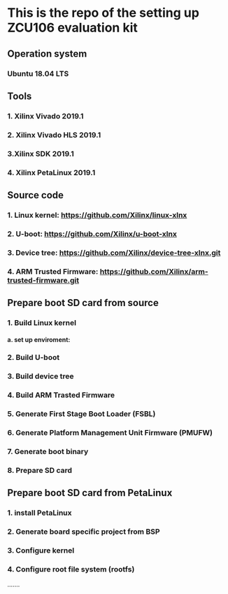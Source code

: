 # This is the repo of the setting up ZCU106 evaluation kit

## Operation system

### Ubuntu 18.04 LTS

## Tools
### 1. Xilinx Vivado 2019.1

### 2. Xilinx Vivado HLS 2019.1

### 3.Xilinx SDK 2019.1

### 4. Xilinx PetaLinux 2019.1

## Source code

### 1. Linux kernel: https://github.com/Xilinx/linux-xlnx

### 2. U-boot: https://github.com/Xilinx/u-boot-xlnx

### 3. Device tree: https://github.com/Xilinx/device-tree-xlnx.git

### 4. ARM Trusted Firmware: https://github.com/Xilinx/arm-trusted-firmware.git

## Prepare boot SD card from source

### 1. Build Linux kernel

#### a. set up enviroment: 

### 2. Build U-boot

### 3. Build device tree

### 4. Build ARM Trasted Firmware

### 5. Generate First Stage Boot Loader (FSBL)

### 6. Generate Platform Management Unit Firmware (PMUFW)

### 7. Generate boot binary

### 8. Prepare SD card

## Prepare boot SD card from PetaLinux 

### 1. install PetaLinux 

### 2. Generate board specific project from BSP

### 3. Configure kernel

### 4. Configure root file system (rootfs)


.......
